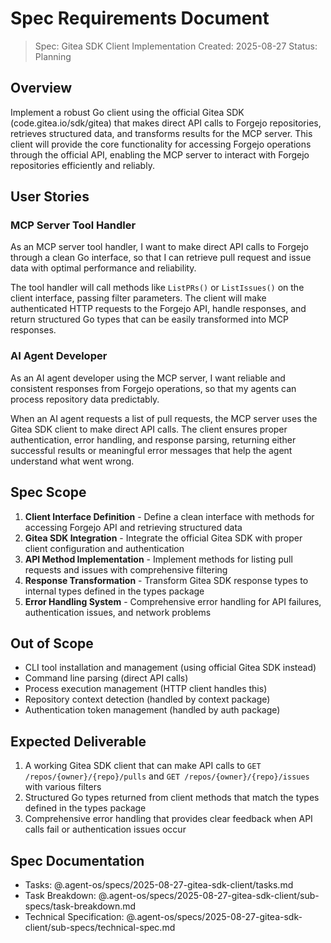 # Spec Requirements Document

> Spec: Gitea SDK Client Implementation
> Created: 2025-08-27
> Status: Planning

## Overview

Implement a robust Go client using the official Gitea SDK (code.gitea.io/sdk/gitea) that makes direct API calls to Forgejo repositories, retrieves structured data, and transforms results for the MCP server. This client will provide the core functionality for accessing Forgejo operations through the official API, enabling the MCP server to interact with Forgejo repositories efficiently and reliably.

## User Stories

### MCP Server Tool Handler

As an MCP server tool handler, I want to make direct API calls to Forgejo through a clean Go interface, so that I can retrieve pull request and issue data with optimal performance and reliability.

The tool handler will call methods like `ListPRs()` or `ListIssues()` on the client interface, passing filter parameters. The client will make authenticated HTTP requests to the Forgejo API, handle responses, and return structured Go types that can be easily transformed into MCP responses.

### AI Agent Developer

As an AI agent developer using the MCP server, I want reliable and consistent responses from Forgejo operations, so that my agents can process repository data predictably.

When an AI agent requests a list of pull requests, the MCP server uses the Gitea SDK client to make direct API calls. The client ensures proper authentication, error handling, and response parsing, returning either successful results or meaningful error messages that help the agent understand what went wrong.

## Spec Scope

1. **Client Interface Definition** - Define a clean interface with methods for accessing Forgejo API and retrieving structured data
2. **Gitea SDK Integration** - Integrate the official Gitea SDK with proper client configuration and authentication
3. **API Method Implementation** - Implement methods for listing pull requests and issues with comprehensive filtering
4. **Response Transformation** - Transform Gitea SDK response types to internal types defined in the types package
5. **Error Handling System** - Comprehensive error handling for API failures, authentication issues, and network problems

## Out of Scope

- CLI tool installation and management (using official Gitea SDK instead)
- Command line parsing (direct API calls)
- Process execution management (HTTP client handles this)
- Repository context detection (handled by context package)
- Authentication token management (handled by auth package)

## Expected Deliverable

1. A working Gitea SDK client that can make API calls to `GET /repos/{owner}/{repo}/pulls` and `GET /repos/{owner}/{repo}/issues` with various filters
2. Structured Go types returned from client methods that match the types defined in the types package
3. Comprehensive error handling that provides clear feedback when API calls fail or authentication issues occur

## Spec Documentation

- Tasks: @.agent-os/specs/2025-08-27-gitea-sdk-client/tasks.md
- Task Breakdown: @.agent-os/specs/2025-08-27-gitea-sdk-client/sub-specs/task-breakdown.md
- Technical Specification: @.agent-os/specs/2025-08-27-gitea-sdk-client/sub-specs/technical-spec.md
